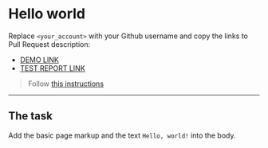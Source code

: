 # Hello world
Replace `<your_account>` with your Github username and copy the links to Pull Request description:
- [DEMO LINK](https://VLabovskyi.github.io/layout_hello-world/)
- [TEST REPORT LINK](https://VLabovskyi.github.io/layout_hello-world/report/html_report/)

> Follow [this instructions](https://mate-academy.github.io/layout_task-guideline/#how-to-solve-the-layout-tasks-on-github)
___

## The task 
Add the basic page markup and the text `Hello, world!` into the body.
